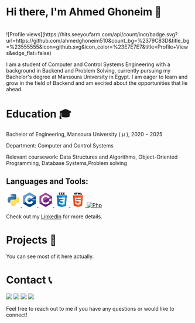 # Hi there, I'm Ahmed Ghoneim 👋
<br>
![Profile views](https://hits.seeyoufarm.com/api/count/incr/badge.svg?url=https://github.com/ahmedghoneim510&count_bg=%2379C83D&title_bg=%23555555&icon=github.svg&icon_color=%23E7E7E7&title=Profile+Views&edge_flat=false)

I am a student of Computer and Control Systems Engineering with a background in Backend and Problem Solving, currently pursuing my Bachelor's degree at Mansoura University in Egypt. I am eager to learn and grow in the field of Backend and  am excited about the opportunities that lie ahead.

# Education 🎓
Bachelor of Engineering, Mansoura University ( $\mu$ ), $2020 - 2025$

Department: Computer and Control Systems

Relevant coursework: Data Structures and Algorithms, Object-Oriented Programming, Database Systems,Problem solving

## Languages and Tools:


<p align="left"> 
 <a href="https://www.python.org" target="_blank" rel="noreferrer">
  <img src="https://raw.githubusercontent.com/devicons/devicon/master/icons/python/python-original.svg" alt="python" width="40" height="40"/>
 </a>
 <a href="https://www.w3schools.com/cpp/" target="_blank" rel="noreferrer"> 
  <img src="https://raw.githubusercontent.com/devicons/devicon/master/icons/cplusplus/cplusplus-original.svg" alt="cplusplus" width="40" height="40"/> 
 </a>
 <a href="https://www.w3schools.com/cs/" target="_blank" rel="noreferrer"> 
 <img src="https://raw.githubusercontent.com/devicons/devicon/master/icons/csharp/csharp-original.svg" alt="csharp" width="40" height="40"/>
 </a>
 <a href="https://www.w3schools.com/css/" target="_blank" rel="noreferrer">
  <img src="https://raw.githubusercontent.com/devicons/devicon/master/icons/css3/css3-original-wordmark.svg" alt="css3" width="40" height="40"/>
 </a>
 <a href="https://www.w3schools.com/html/default.asp" target="_blank" rel="noreferrer">
 <img src="https://raw.githubusercontent.com/devicons/devicon/master/icons/html5/html5-original-wordmark.svg" alt="html5" width="40" height="40"/>
 </a>
 <a href="https://www.w3schools.com/php/default.asp" target="_blank" rel="noreferrer">
 <img src="https://raw.githubusercontent.com/jmnote/z-icons/master/svg/php.svg" alt="Php" width="40" height="40"/>
 </a>
</p>

Check out my [LinkedIn](https://www.linkedin.com/in/ahmed-ghoneim-85b320219/) for more details.



# Projects 📁
You can see most of it here actually.

# Contact 📞
<a href="https://www.linkedin.com/in/ahmed-ghoneim-85b320219/"><img src="https://img.shields.io/badge/LinkedIn-0077B5?style=for-the-badge&logo=linkedin&logoColor=white"/></a>
<a href="mailto:ahmedghoneim510@gmail.com"><img src="https://img.shields.io/badge/Gmail-D14836?style=for-the-badge&logo=gmail&logoColor=white"/></a>
<a href="https://facebook.com/ahmedhoneim8"><img src="https://img.shields.io/badge/Facebook-1877F2?style=for-the-badge&logo=facebook&logoColor=white"/></a>
<a href="https://t.me/Ahmed_Ghoneim5"><img src="https://img.shields.io/badge/Telegram-2CA5E0?style=for-the-badge&logo=telegram&logoColor=white"/></a>

Feel free to reach out to me if you have any questions or would like to connect!
